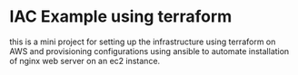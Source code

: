 # IAC Example using terraform


this is a mini project for setting up the infrastructure using terraform on AWS and provisioning configurations using ansible to automate installation of nginx web server on an ec2 instance.
